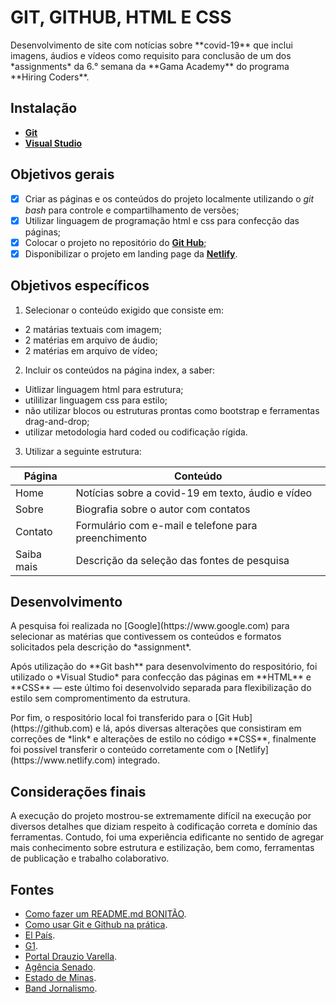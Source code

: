 # GIT, GITHUB, HTML E CSS

<p>Desenvolvimento de site com notícias sobre **covid-19** que inclui imagens, áudios e vídeos como requisito para conclusão de um dos *assignments* da 6.° semana da **Gama Academy** do programa **Hiring Coders**.</p>

## Instalação

* **[Git](https://git-scm.com/download)**
* **[Visual Studio](https://code.visualstudio.com/download)**

## Objetivos gerais

- [x] Criar as páginas e os conteúdos do projeto localmente utilizando o *git bash* para controle e compartilhamento de versões; 
- [x] Utilizar linguagem de programação html e css para confecção das páginas;
- [x] Colocar o projeto no repositório do **[Git Hub](http://github.com)**;
- [x] Disponibilizar o projeto em landing page da **[Netlify](https://www.netlify.com/)**.

## Objetivos específicos

1. Selecionar o conteúdo exigido que consiste em:
* 2 matárias textuais com imagem;
* 2 matérias em arquivo de áudio;
* 2 matérias em arquivo de vídeo;

2. Incluir os conteúdos na página index, a saber:
* Uitlizar linguagem html para estrutura;
* utililizar linguagem css para estilo;
* não utilizar blocos ou estruturas prontas como bootstrap e ferramentas drag-and-drop;
* utilizar metodologia hard coded ou codificação rígida.

3. Utilizar a seguinte estrutura:

| **Página**  | **Conteúdo**                                         |
|-------------|------------------------------------------------------|
| Home        | Notícias sobre a covid-19 em texto, áudio e vídeo    |
| Sobre       | Biografia sobre o autor com contatos                 |
| Contato     | Formulário com e-mail e telefone para preenchimento  |
| Saiba mais  | Descrição da seleção das fontes de pesquisa          |

## Desenvolvimento

<p>A pesquisa foi realizada no [Google](https://www.google.com) para selecionar as matérias que contivessem os conteúdos e formatos solicitados pela descrição do *assignment*.</p>

<p>Após utilização do **Git bash** para desenvolvimento do respositório, foi utilizado o *Visual Studio* para confecção das páginas em **HTML** e **CSS** — este último foi desenvolvido separada para flexibilização do estilo sem compromentimento da estrutura.</p>

<p>Por fim, o respositório local foi transferido para o [Git Hub](https://github.com) e lá, após diversas alterações que consistiram em correções de *link* e alterações de estilo no código **CSS**, finalmente foi possível transferir o conteúdo corretamente com o [Netlify](https://www.netlify.com) integrado.</p>

## Considerações finais

<p>A execução do projeto mostrou-se extremamente difícil na execução por diversos detalhes que diziam respeito à codificação correta e domínio das ferramentas. Contudo, foi uma experiência edificante no sentido de agregar mais conhecimento sobre estrutura e estilização, bem como, ferramentas de publicação e trabalho colaborativo.</p>

## Fontes

* [Como fazer um README.md BONITÃO](https://medium.com/@raullesteves/github-como-fazer-um-readme-md-bonit%C3%A3o-c85c8f154f8).
* [Como usar Git e Github na prática](https://www.youtube.com/watch?v=2alg7MQ6_sI).
* [El País](https://brasil.elpais.com/brasil/2020-04-15/ao-vivo-ultimas-noticias-sobre-o-coronavirus-no-brasil-e-no-mundo.html).
* [G1](https://g1.globo.com/bemestar/coronavirus/noticia/2020/04/15/ultimas-noticias-de-coronavirus-de-15-de-abril.html).
* [Portal Drauzio Varella](https://drauziovarella.uol.com.br/).
* [Agência Senado](https://www12.senado.leg.br/noticias).
* [Estado de Minas](https://www.em.com.br/).
* [Band Jornalismo](https://www.youtube.com/channel/UCoa-D_VfMkFrCYodrOC9-mA).
